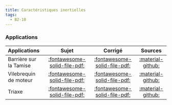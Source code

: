 ```yaml
---
title: Caractéristiques inertielles 
tags:
  - B2-10
---
```


[comment]: <> (Généré automatiquement par ALL_PDF/make_markdown.py, creation_fichiers_activites)


### Applications 
 
| Applications | Sujet | Corrigé | Sources  | 
| :-------------- | :---: | :-----: | :------: | 
| Barrière sur la Tamise | [:fontawesome-solid-file-pdf:](https://xpessoles-cpge.fr/pdf/Cy_04_01_Activation_01_Barriere_Sujet.pdf) | [:fontawesome-solid-file-pdf:](https://xpessoles-cpge.fr/pdf/Cy_04_01_Activation_01_Barriere_Corrige.pdf) | [:material-github:](https://github.com/xpessoles/PSI_Cy_04_ModelisationDynamique/tree/main/Chapitre_01_GeometrieMasses/Cy_04_01_Activation_01_Barriere) | 
| Vilebrequin de moteur | [:fontawesome-solid-file-pdf:](https://xpessoles-cpge.fr/pdf/Cy_04_01_Application_01_Vilebrequin_Sujet.pdf) | [:fontawesome-solid-file-pdf:](https://xpessoles-cpge.fr/pdf/Cy_04_01_Application_01_Vilebrequin_Corrige.pdf) | [:material-github:](https://github.com/xpessoles/PSI_Cy_04_ModelisationDynamique/tree/main/Chapitre_01_GeometrieMasses/Cy_04_01_Application_01_Vilebrequin) | 
| Triaxe | [:fontawesome-solid-file-pdf:](https://xpessoles-cpge.fr/pdf/Cy_04_01_Application_02_Triaxe_Sujet.pdf) | [:fontawesome-solid-file-pdf:](https://xpessoles-cpge.fr/pdf/Cy_04_01_Application_02_Triaxe_Corrige.pdf) | [:material-github:](https://github.com/xpessoles/PSI_Cy_04_ModelisationDynamique/tree/main/Chapitre_01_GeometrieMasses/Cy_04_01_Application_02_Triaxe) | 




